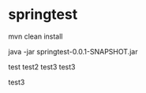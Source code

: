 # springtest

mvn clean install

java -jar springtest-0.0.1-SNAPSHOT.jar


test
test2
test3
test3

test3
